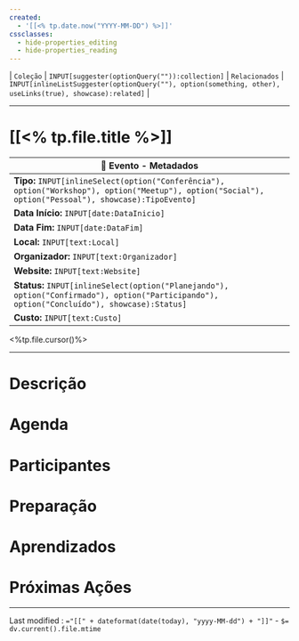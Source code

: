 ```yaml
---
created:
  - '[[<% tp.date.now("YYYY-MM-DD") %>]]'
cssclasses:
  - hide-properties_editing
  - hide-properties_reading
---
```

| `Coleção` | `INPUT[suggester(optionQuery("")):collection]`   | `Relacionados` | `INPUT[inlineListSuggester(optionQuery(""), option(something, other),  useLinks(true), showcase):related]`  |

---
# [[<% tp.file.title %>]] 

|📌 **Evento - Metadados**|
|---|
|**Tipo:** `INPUT[inlineSelect(option("Conferência"), option("Workshop"), option("Meetup"), option("Social"), option("Pessoal"), showcase):TipoEvento]`|
|**Data Início:** `INPUT[date:DataInicio]`|
|**Data Fim:** `INPUT[date:DataFim]`|
|**Local:** `INPUT[text:Local]`|
|**Organizador:** `INPUT[text:Organizador]`|
|**Website:** `INPUT[text:Website]`|
|**Status:** `INPUT[inlineSelect(option("Planejando"), option("Confirmado"), option("Participando"), option("Concluído"), showcase):Status]`|
|**Custo:** `INPUT[text:Custo]`|

<%tp.file.cursor()%>


---

# Descrição

# Agenda

# Participantes

# Preparação

# Aprendizados

# Próximas Ações

---

Last modified :   `="[[" + dateformat(date(today), "yyyy-MM-dd") + "]]"` - `$= dv.current().file.mtime`